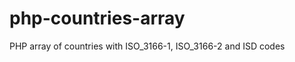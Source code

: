 php-countries-array
===================

PHP array of countries with ISO_3166-1, ISO_3166-2 and ISD codes
